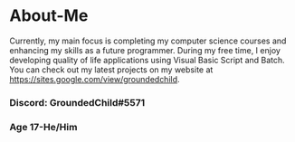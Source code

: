 # About-Me
Currently, my main focus is completing my computer science courses and enhancing my skills as a future programmer. During my free time, I enjoy developing quality of life applications using Visual Basic Script and Batch. You can check out my latest projects on my website at https://sites.google.com/view/groundedchild.

### Discord: GroundedChild#5571
### Age 17-He/Him
